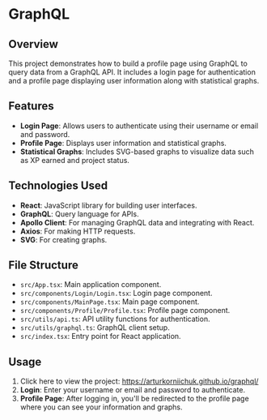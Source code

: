 # GraphQL

## Overview

This project demonstrates how to build a profile page using GraphQL to query data from a GraphQL API. It includes a login page for authentication and a profile page displaying user information along with statistical graphs.

## Features

- **Login Page**: Allows users to authenticate using their username or email and password.
- **Profile Page**: Displays user information and statistical graphs.
- **Statistical Graphs**: Includes SVG-based graphs to visualize data such as XP earned and project status.

## Technologies Used

- **React**: JavaScript library for building user interfaces.
- **GraphQL**: Query language for APIs.
- **Apollo Client**: For managing GraphQL data and integrating with React.
- **Axios**: For making HTTP requests.
- **SVG**: For creating graphs.

## File Structure

- `src/App.tsx`: Main application component.
- `src/components/Login/Login.tsx`: Login page component.
- `src/components/MainPage.tsx`: Main page component.
- `src/components/Profile/Profile.tsx`: Profile page component.
- `src/utils/api.ts`: API utility functions for authentication.
- `src/utils/graphql.ts`: GraphQL client setup.
- `src/index.tsx`: Entry point for React application.

## Usage

1. Click here to view the project: https://arturkorniichuk.github.io/graphql/
2. **Login**: Enter your username or email and password to authenticate.
3. **Profile Page**: After logging in, you'll be redirected to the profile page where you can see your information and graphs.

